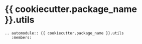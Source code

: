 # {{ cookiecutter.package_name }}.utils

```{eval-rst}
.. automodule:: {{ cookiecutter.package_name }}.utils
   :members:
```